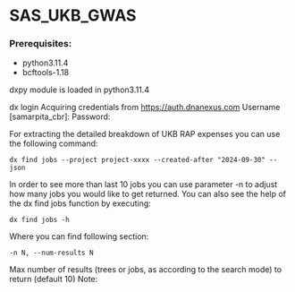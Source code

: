 # SAS_UKB_GWAS

### Prerequisites:
- python3.11.4
- bcftools-1.18

dxpy module is loaded in python3.11.4

dx login
Acquiring credentials from https://auth.dnanexus.com
Username [samarpita_cbr]:
Password:

For extracting the detailed breakdown of UKB RAP expenses you can use the following command:

```
dx find jobs --project project-xxxx --created-after "2024-09-30" --json
```

In order to see more than last 10 jobs you can use parameter -n <number> to adjust how many jobs you would like to get returned. You can also see the help of the dx find jobs function by executing:

```
dx find jobs -h
```

Where you can find following section:
```
-n N, --num-results N
```
Max number of results (trees or jobs, as according to the search mode) to return (default 10)
Note: 
